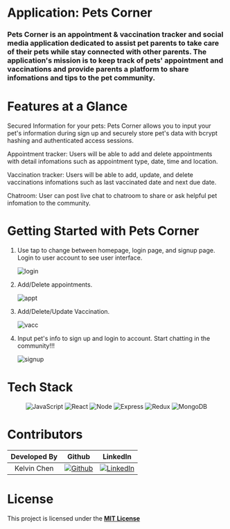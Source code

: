 # Application: Pets Corner 

### Pets Corner is an appointment & vaccination tracker and social media application dedicated to assist pet parents to take care of their pets while stay connected with other parents.  The application's mission is to keep track of pets' appointment and vaccinations and provide parents a platform to share infomations and tips to the pet community. 

# Features at a Glance

Secured Information for your pets: Pets Corner allows you to input your pet's information during sign up and securely store pet's data with bcrypt hashing and authenticated access sessions.

Appointment tracker: Users will be able to add and delete appointments with detail infomations such as appointment type, date, time and location.

Vaccination tracker: Users will be able to add, update, and delete vaccinations infomations such as last vaccinated date and next due date.

Chatroom: User can post live chat to chatroom to share or ask helpful pet infomation to the community.

# Getting Started with Pets Corner

1. Use tap to change between homepage, login page, and signup page. Login to user account to see user interface.

   ![login](/img/loginpc.gif)

2. Add/Delete appointments.

   ![appt](/img/apppc.gif)

3. Add/Delete/Update Vaccination.

   ![vacc](/img/vaccpc.gif)

4. Input pet's info to sign up and login to account.  Start chatting in the community!!!

   ![signup](/img/signuppc.gif)


# Tech Stack

<div align='center'>

![JavaScript](https://img.shields.io/badge/javascript-%23323330.svg?style=for-the-badge&logo=javascript&logoColor=%23F7DF1E)
![React](https://img.shields.io/badge/react-%2320232a.svg?style=for-the-badge&logo=react&logoColor=%2361DAFB)
![Node](https://img.shields.io/badge/-node-339933?style=for-the-badge&logo=node.js&logoColor=white)
![Express](https://img.shields.io/badge/express-%23404d59.svg?style=for-the-badge&logo=express&logoColor=%2361DAFB)
![Redux](https://img.shields.io/badge/redux-%2320232a.svg?style=for-the-badge&logo=redux&logoColor=white)
![MongoDB](https://img.shields.io/badge/MongoDB-4EA94B?style=for-the-badge&logo=mongodb&logoColor=white)

</div>

# Contributors

|  Developed By  |                                                                       Github                                                                       |                                                                           LinkedIn                                                                            |
| :------------: | :------------------------------------------------------------------------------------------------------------------------------------------------: | :-----------------------------------------------------------------------------------------------------------------------------------------------------------: |
|  Kelvin Chen   |    [![Github](https://img.shields.io/badge/github-%23121011.svg?style=for-the-badge&logo=github&logoColor=white)](https://github.com/kc-code32)    | [![LinkedIn](https://img.shields.io/badge/LinkedIn-%230077B5.svg?logo=linkedin&logoColor=white)](https://www.linkedin.com/in/jianming-kelvin-chen-b22191105/) |

# License

This project is licensed under the [**MIT License**](https://choosealicense.com/licenses/mit/)
